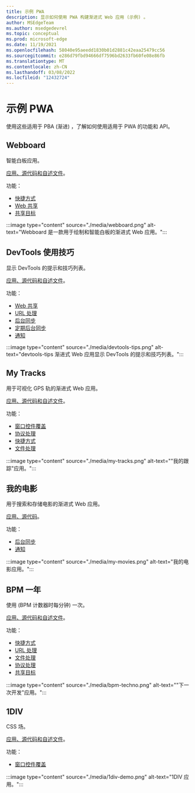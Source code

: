 ```yaml
---
title: 示例 PWA
description: 显示如何使用 PWA 构建渐进式 Web 应用 (示例) 。
author: MSEdgeTeam
ms.author: msedgedevrel
ms.topic: conceptual
ms.prod: microsoft-edge
ms.date: 11/19/2021
ms.openlocfilehash: 58040e95aeedd1830b01d2881c42eaa25479cc56
ms.sourcegitcommit: e286d79fbd94666df7596bd2633fb60fe08e86fb
ms.translationtype: MT
ms.contentlocale: zh-CN
ms.lasthandoff: 03/08/2022
ms.locfileid: "12432724"
---
```

# <a name="sample-pwas"></a>示例 PWA

使用这些适用于 PBA (渐进) ，了解如何使用适用于 PWA 的功能和 API。


<!-- ====================================================================== -->
## <a name="webboard"></a>Webboard

智能白板应用。

[应用](https://webboard.app/)[、源代码和自述文件](https://github.com/pwa-builder/web-whiteboard)。

功能：

*  [快捷方式](how-to/shortcuts.md)
*  [Web 共享](how-to/share.md#sharing-content)
*  [共享目标](how-to/share.md#receiving-shared-content)

:::image type="content" source="./media/webboard.png" alt-text="Webboard 是一款用于绘制和智能白板的渐进式 Web 应用。":::


<!-- ====================================================================== -->
## <a name="devtools-tips"></a>DevTools 使用技巧

显示 DevTools 的提示和技巧列表。

[应用](https://devtoolstips.org)[、源代码和自述文件](https://github.com/captainbrosset/devtools-tips)。

功能：

*  [Web 共享](how-to/share.md#sharing-content)
*  [URL 处理](how-to/handle-urls.md)
*  [后台同步](how-to/background-syncs.md#use-the-background-sync-api-to-synchronize-data-with-the-server)
*  [定期后台同步](how-to/background-syncs.md#use-the-periodic-background-sync-api-to-regularly-get-fresh-content)
*  [通知](how-to/notifications-badges.md#display-notifications-in-the-action-center)

:::image type="content" source="./media/devtools-tips.png" alt-text="devtools-tips 渐进式 Web 应用显示 DevTools 的提示和技巧列表。":::


<!-- ====================================================================== -->
## <a name="my-tracks"></a>My Tracks

用于可视化 GPS 轨的渐进式 Web 应用。

[应用](https://captainbrosset.github.io/mytracks/)[、源代码和自述文件](https://github.com/captainbrosset/mytracks)。

功能：

*  [窗口控件覆盖](how-to/window-controls-overlay.md)
*  [协议处理](how-to/handle-protocols.md)
*  [快捷方式](how-to/shortcuts.md)
*  [文件处理](how-to/handle-files.md)

:::image type="content" source="./media/my-tracks.png" alt-text="&quot;我的跟踪&quot;应用。":::


<!-- ====================================================================== -->
## <a name="my-movies"></a>我的电影

用于搜索和存储电影的渐进式 Web 应用。

[应用](https://quirky-rosalind-ac1e65.netlify.app/)[、源代码](https://github.com/captainbrosset/movies-db-pwa)。<!-- todo: link to readme -->

功能：

*  [后台同步](how-to/background-syncs.md#use-the-background-sync-api-to-synchronize-data-with-the-server)
*  [通知](how-to/notifications-badges.md#display-notifications-in-the-action-center)

:::image type="content" source="./media/my-movies.png" alt-text="我的电影应用。":::


<!-- ====================================================================== -->
## <a name="bpm-techno"></a>BPM 一年

使用 (BPM 计数器时每分钟) 一次。

[应用](https://bpmtech.no/)[、源代码和自述文件](https://github.com/webmaxru/bpm-counter)。

功能：

*  [快捷方式](how-to/shortcuts.md)
*  [URL 处理](how-to/handle-urls.md)
*  [文件处理](how-to/handle-files.md)
*  [协议处理](how-to/handle-protocols.md)
*  [共享目标](how-to/share.md#receiving-shared-content)

:::image type="content" source="./media/bpm-techno.png" alt-text="&quot;下一次开发&quot;应用。":::


<!-- ====================================================================== -->
## <a name="1div"></a>1DIV

CSS 场。

[应用](https://microsoftedge.github.io/Demos/1DIV/dist/)[、源代码和自述文件](https://github.com/MicrosoftEdge/Demos/tree/main/1DIV)。

功能：

*  [窗口控件覆盖](how-to/window-controls-overlay.md)

:::image type="content" source="./media/1div-demo.png" alt-text="1DIV 应用。":::
